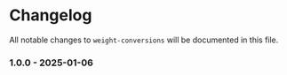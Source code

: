 # Changelog

All notable changes to `weight-conversions` will be documented in this file.

### 1.0.0 - 2025-01-06
